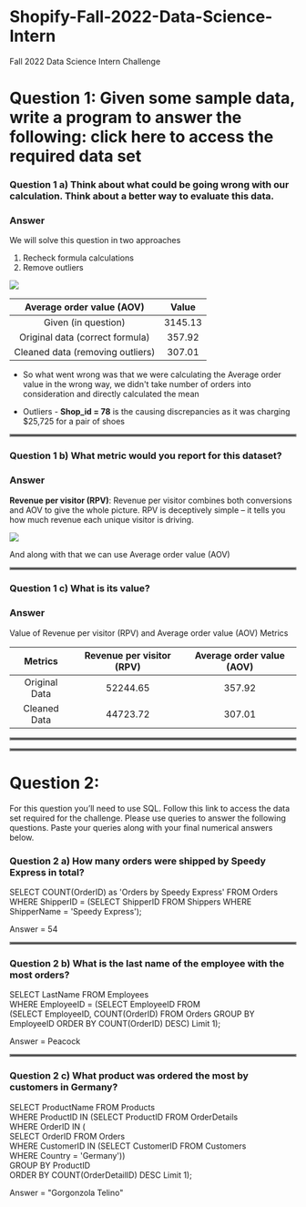 # Shopify-Fall-2022-Data-Science-Intern
Fall 2022 Data Science Intern Challenge 

# Question 1: Given some sample data, write a program to answer the following: click here to access the required data set

### Question 1 a) Think about what could be going wrong with our calculation. Think about a better way to evaluate this data.  
### Answer  
We will solve this question in two approaches 
1. Recheck formula calculations 
2. Remove outliers

<img src="https://render.githubusercontent.com/render/math?math=Average\ order\ value\ (AOV) = \frac{Total\ Revenue}{Number\ of\ orders}">

|     Average order value (AOV)    	|  Value  	|
|:--------------------------------:	|:-------:	|
|       Given (in question)        	| 3145.13 	|
|  Original data (correct formula) 	|  357.92 	|
| Cleaned data (removing outliers) 	|  307.01 	|

 - So what went wrong was that we were calculating the Average order value in the wrong way, we didn't take number of orders into consideration and directly calculated the mean

 - Outliers - <b>Shop_id = 78</b> is the causing discrepancies as it was charging $25,725 for a pair of shoes
 
<hr style="border:2px solid gray">
 
### Question 1 b) What metric would you report for this dataset?    
### Answer
<b>Revenue per visitor (RPV)</b>: Revenue per visitor combines both conversions and AOV to give the whole picture. RPV is deceptively simple – it tells you how much revenue each unique visitor is driving.

<img src="https://render.githubusercontent.com/render/math?math=Revenue\ per\ visitor\ (RPV)  = \frac{Total\ Revenue}{Total\ Unique\ Visitors}">

And along with that we can use Average order value (AOV)

<hr style="border:2px solid gray">


### Question 1 c) What is its value?  
### Answer
Value of Revenue per visitor (RPV) and Average order value (AOV) Metrics

|    Metrics    	| Revenue per visitor (RPV) 	| Average order value (AOV) 	|
|:-------------:	|:-------------------------:	|:-------------------------:	|
| Original Data 	|          52244.65         	|           357.92          	|
|  Cleaned Data 	|          44723.72         	|           307.01          	|

<hr style="border:2px solid gray">
<hr style="border:2px solid gray">

# Question 2:
For this question you’ll need to use SQL. Follow this link to access the data set required for the challenge. Please use queries to answer the following questions. Paste your queries along with your final numerical answers below.  
  
### Question 2 a) How many orders were shipped by Speedy Express in total?  
  
SELECT COUNT(OrderID) as  'Orders by Speedy Express' FROM Orders
WHERE ShipperID =
(SELECT ShipperID FROM Shippers
WHERE ShipperName = 'Speedy Express'); 
  
Answer = 54  

<hr style="border:2px solid gray">

### Question 2 b) What is the last name of the employee with the most orders?  
  
SELECT LastName 
FROM Employees  
WHERE EmployeeID = (SELECT EmployeeID FROM   
						(SELECT EmployeeID, COUNT(OrderID) 
                        FROM Orders 
                        GROUP BY EmployeeID 
                        ORDER BY COUNT(OrderID) DESC) 
                        Limit 1);  
    
Answer = Peacock    
  
<hr style="border:2px solid gray">
  
### Question 2 c) What product was ordered the most by customers in Germany?   
  
SELECT ProductName FROM Products  
WHERE ProductID IN 
  (SELECT ProductID FROM OrderDetails  
    WHERE OrderID IN (  
      SELECT OrderID FROM Orders  
      WHERE CustomerID IN (SELECT CustomerID FROM Customers  
      WHERE Country = 'Germany'))  
    GROUP BY ProductID  
    ORDER BY COUNT(OrderDetailID) DESC
    Limit 1);  
      
Answer =  "Gorgonzola Telino"
